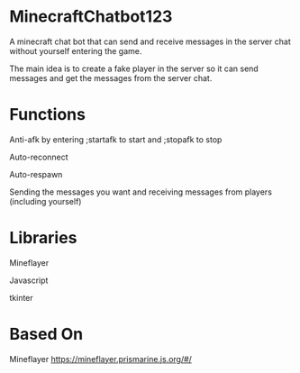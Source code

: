 # MinecraftChatbot123
A minecraft chat bot that can send and receive messages in the server chat without yourself entering the game.      
        
The main idea is to create a fake player in the server so it can send messages and get the messages from the server chat.

# Functions
Anti-afk by entering ;startafk to start and ;stopafk to stop        
        
Auto-reconnect      
        
Auto-respawn        
        
Sending the messages you want and receiving messages from players (including yourself)

# Libraries
Mineflayer      
        
Javascript      
        
tkinter             

# Based On
Mineflayer  https://mineflayer.prismarine.js.org/#/
